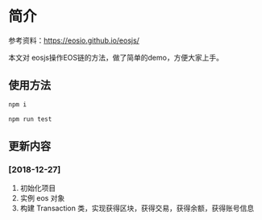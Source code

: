 # 简介
参考资料：https://eosio.github.io/eosjs/

本文对 eosjs操作EOS链的方法，做了简单的demo，方便大家上手。

## 使用方法
```bash
npm i 

npm run test
```

## 更新内容
### [2018-12-27]
1. 初始化项目
2. 实例 eos 对象 
3. 构建 Transaction 类，实现获得区块，获得交易，获得余额，获得账号信息
